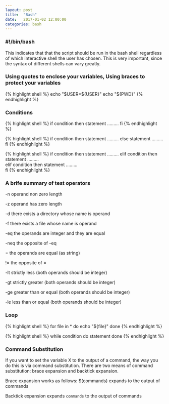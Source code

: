 ```yaml
---
layout: post
title:  "Bash"
date:   2017-01-02 12:00:00
categories: bash
---
```


### #!/bin/bash

This indicates that that the script should be run in the bash shell regardless of which interactive shell the user has chosen. This is very important, since the syntax of different shells can vary greatly.

### Using quotes to enclose your variables, Using braces to protect your variables

{% highlight shell %}
echo "\$USER=${USER}"
echo "${PWD}"
{% endhighlight %}

### Conditions

{% highlight shell %}
if condition
then
    statement
    .........
fi
{% endhighlight %}

{% highlight shell %}
if condition
then
    statement
    .........
else
    statement
    .........        
fi
{% endhighlight %}

{% highlight shell %}
if condition
then
    statement
    .........
elif condition
then
    statement
    .........        
elif condition
then
    statement
    .........        
fi
{% endhighlight %}

### A brife summary of test operators

-n   operand non zero length

-z   operand has zero length

-d   there exists a directory whose name is operand

-f   there exists a file whose name is operand

-eq  the operands are integer and they are equal

-neq the opposite of -eq

=    the operands are equal (as string)

!=   the opposite of =

-lt  strictly less (both operands should be integer)

-gt  strictly greater (both operands should be integer)

-ge  greater than or equal (both operands should be integer)

-le  less than or equal (both operands should be integer)

### Loop

{% highlight shell %}
for file in *
do 
    echo "${file}"
done
{% endhighlight %}

{% highlight shell %}
while condition
do 
    statement
done
{% endhighlight %}

### Command Substitution

If you want to set the variable X to the output of a command, the way you do this is via command substitution. There are two means of command substitution: brace expansion and backtick expansion.

Brace expansion works as follows: $(commands) expands to the output of commands

Backtick expansion expands `commands` to the output of commands
